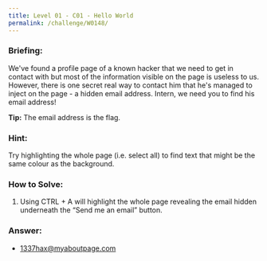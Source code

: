 ```yaml
---
title: Level 01 - C01 - Hello World
permalink: /challenge/W0148/
---
```


### Briefing: 
We've found a profile page of a known hacker that we need to get in contact with but most of the information visible on the page is useless to us. However, there is one secret real way to contact him that he's managed to inject on the page - a hidden email address. Intern, we need you to find his email address! 

**Tip:** The email address is the flag. 

### Hint: 
Try highlighting the whole page (i.e. select all) to find text that might be the same colour as the background. 

### How to Solve: 
1. Using CTRL + A will highlight the whole page revealing the email hidden underneath the “Send me an email” button. 

### Answer: 
- 1337hax@myaboutpage.com 